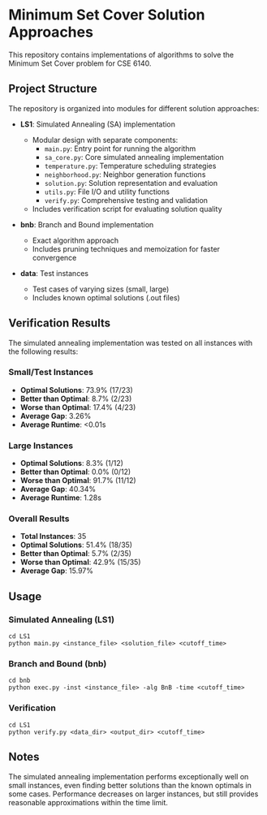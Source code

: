 # Minimum Set Cover Solution Approaches

This repository contains implementations of algorithms to solve the Minimum Set Cover problem for CSE 6140.

## Project Structure

The repository is organized into modules for different solution approaches:

- **LS1**: Simulated Annealing (SA) implementation
  - Modular design with separate components:
    - `main.py`: Entry point for running the algorithm
    - `sa_core.py`: Core simulated annealing implementation
    - `temperature.py`: Temperature scheduling strategies
    - `neighborhood.py`: Neighbor generation functions
    - `solution.py`: Solution representation and evaluation
    - `utils.py`: File I/O and utility functions
    - `verify.py`: Comprehensive testing and validation
  - Includes verification script for evaluating solution quality

- **bnb**: Branch and Bound implementation
  - Exact algorithm approach
  - Includes pruning techniques and memoization for faster convergence

- **data**: Test instances
  - Test cases of varying sizes (small, large)
  - Includes known optimal solutions (.out files)

## Verification Results

The simulated annealing implementation was tested on all instances with the following results:

### Small/Test Instances
- **Optimal Solutions**: 73.9% (17/23)
- **Better than Optimal**: 8.7% (2/23) 
- **Worse than Optimal**: 17.4% (4/23)
- **Average Gap**: 3.26%
- **Average Runtime**: <0.01s

### Large Instances
- **Optimal Solutions**: 8.3% (1/12)
- **Better than Optimal**: 0.0% (0/12)
- **Worse than Optimal**: 91.7% (11/12)
- **Average Gap**: 40.34%
- **Average Runtime**: 1.28s

### Overall Results
- **Total Instances**: 35
- **Optimal Solutions**: 51.4% (18/35)
- **Better than Optimal**: 5.7% (2/35)
- **Worse than Optimal**: 42.9% (15/35)
- **Average Gap**: 15.97%

## Usage

### Simulated Annealing (LS1)
```
cd LS1
python main.py <instance_file> <solution_file> <cutoff_time>
```

### Branch and Bound (bnb)
```
cd bnb
python exec.py -inst <instance_file> -alg BnB -time <cutoff_time>
```

### Verification
```
cd LS1
python verify.py <data_dir> <output_dir> <cutoff_time>
```

## Notes

The simulated annealing implementation performs exceptionally well on small instances, even finding better solutions than the known optimals in some cases. Performance decreases on larger instances, but still provides reasonable approximations within the time limit.
